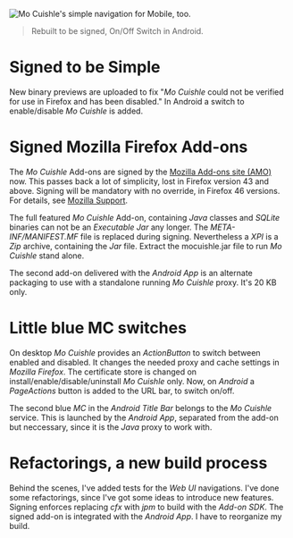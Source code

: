 ![](../images/android-site-actions.png "Mo Cuishle's simple navigation for Mobile, too.")

> Rebuilt to be signed, On/Off Switch in Android.

# Signed to be Simple

New binary previews are uploaded to fix "*Mo Cuishle* could not be verified for
use in Firefox and has been disabled." In Android a switch to enable/disable 
*Mo Cuishle* is added.
<!--more-->

# Signed Mozilla Firefox Add-ons

The *Mo Cuishle* Add-ons are signed by the
[Mozilla Add-ons site (AMO)](https://addons.mozilla.org/) now. This passes back
a lot of simplicity, lost in Firefox version 43 and above. Signing will be 
mandatory with no override, in Firefox 46 versions. For details, see [Mozilla
Support](https://support.mozilla.org/en-US/kb/add-on-signing-in-firefox).

The full featured *Mo Cuishle* Add-on, containing *Java* classes and *SQLite*
binaries can not be an *Executable Jar* any longer. The *META-INF/MANIFEST.MF* 
file is replaced during signing. Nevertheless a *XPI* is a *Zip* archive, 
containing the *Jar* file. Extract the mocuishle.jar file to run *Mo Cuishle* 
stand alone. 

The second add-on delivered with the *Android App* is an alternate packaging to 
use with a standalone running *Mo Cuishle* proxy. It's 20 KB only.

# Little blue MC switches

On desktop *Mo Cuishle* provides an *ActionButton* to switch between enabled and
disabled. It changes the needed proxy and cache settings in *Mozilla Firefox*. 
The certificate store is changed on install/enable/disable/uninstall *Mo 
Cuishle* only. Now, on *Android* a *PageActions* button is added to the URL bar,
to switch on/off.

The second blue *MC* in the *Android Title Bar* belongs to the *Mo Cuishle* 
service. This is launched by the *Android App*, separated from the add-on but 
neccessary, since it is the *Java* proxy to work with.

# Refactorings, a new build process

Behind the scenes, I've added tests for the *Web UI* navigations. I've done some
refactorings, since I've got some ideas to introduce new features. Signing 
enforces replacing *cfx* with *jpm* to build with the *Add-on SDK*. The signed 
add-on is integrated with the *Android App*. I have to reorganize my build.
